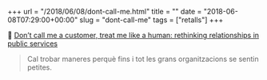 +++
url = "/2018/06/08/dont-call-me.html"
title = ""
date = "2018-06-08T07:29:00+00:00"
slug = "dont-call-me"
tags = ["retalls"]
+++

📎 [Don’t call me a customer, treat me like a human: rethinking relationships in public services](http://blogs.lse.ac.uk/politicsandpolicy/dont-call-me-a-customer-public-services/)

> Cal trobar maneres perquè fins i tot les grans organitzacions se sentin petites.

